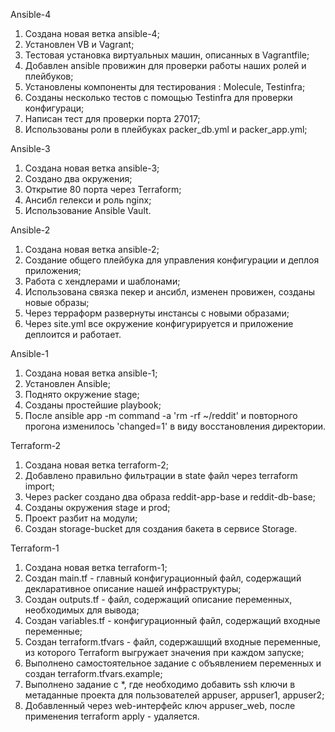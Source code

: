 Ansible-4

1. Создана новая ветка ansible-4;
2. Установлен VB и Vagrant;
3. Тестовая установка виртуальных машин, описанных в Vagrantfile;
4. Добавлен ansible провижин для проверки работы наших ролей и плейбуков;
5. Установлены компоненты для тестирования : Molecule, Testinfra;
6. Созданы несколько тестов с помощью Testinfra для проверки конфигураци;
7. Написан тест для проверки порта 27017;
8. Использованы роли в плейбуках packer_db.yml и packer_app.yml;





Ansible-3

1. Создана новая ветка ansible-3;
2. Создано два окружения;
3. Открытие 80 порта через Terraform;
4. Ансибл гелекси и роль nginx;
5. Использование Ansible Vault.


Ansible-2

1. Создана новая ветка ansible-2;
2. Создание общего плейбука для управления конфигурации и деплоя приложения;
3. Работа с хендлерами и шаблонами;
4. Использована связка пекер и ансибл, изменен провижен, созданы новые образы;
5. Через терраформ развернуты инстансы с новыми образами;
6. Через site.yml все окружение конфигурируется и приложение деплоится и работает.



Ansible-1

1. Создана новая ветка ansible-1;
2. Установлен Ansible;
3. Поднято окружение stage;
4. Созданы простейшие playbook;
5. После ansible app -m command -a 'rm -rf ~/reddit' и повторного прогона изменилось 'changed=1' в виду восстановления директории.


Terraform-2

1. Создана новая ветка terraform-2;
2. Добавлено правильно фильтрации в state файл через terraform import;
3. Через packer создано два образа reddit-app-base и reddit-db-base;
4. Созданы окружения stage и prod;
5. Проект разбит на модули;
5. Создан storage-bucket для создания бакета в сервисе Storage.



Terraform-1

1. Создана новая ветка terraform-1;
2. Создан main.tf - главный конфигурационный файл, содержащий декларативное описание нашей инфраструктуры;
3. Создан outputs.tf - файл, содержащий описание переменных, необходимых для вывода;
4. Создан variables.tf - конфигурационный файл, содержащий входные переменные;
5. Создан terraform.tfvars - файл, содержашщий входные переменные, из которого Terraform выгружает значения при каждом запуске;
6. Выполнено самостоятельное задание с объявлением переменных и создан terraform.tfvars.example;
7. Выполнено задание с *, где необходимо добавить ssh ключи в метаданные проекта для пользователей appuser, appuser1, appuser2;
8. Добавленный через web-интерфейс ключ appuser_web, после применения terraform apply - удаляется.

